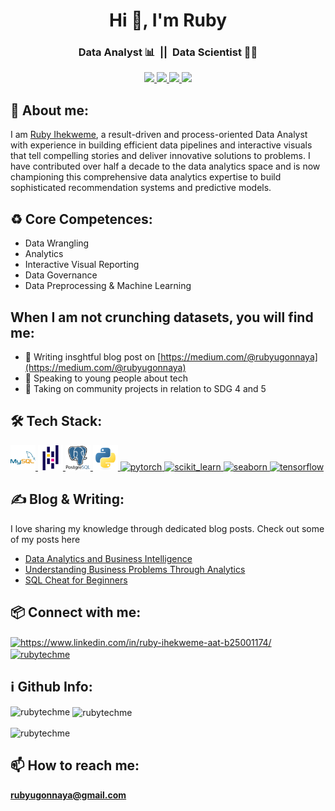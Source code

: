 <h1 align="center">Hi 👋, I'm Ruby</h1>

<div align="center">

<h3>Data Analyst 📊 &nbsp;||&nbsp; Data Scientist 👩‍💻 </h3>

</div>


<div align="center">
  <a href="https://rubytechme.github.io/portfolio/data/" target="_blank">
    <img src="https://img.shields.io/badge/PORTFOLIO-yellow?style=for-the-badge&logo=sap&logoColor=black" />
  </a>
  <a href="https://www.linkedin.com/in/ruby-ihekweme-aat-aca-b25001174?utm_source=share&utm_campaign=share_via&utm_content=profile&utm_medium=ios_app" target="_blank">
    <img src="https://img.shields.io/badge/LINKEDIN-0077B5?style=for-the-badge&logo=linkedin&logoColor=white" />
  </a>
  <a href="https://github.com/rubytechme" target="_blank">
    <img src="https://img.shields.io/badge/GITHUB-1DA1F2?style=for-the-badge&logo=twitter&logoColor=white" />
  </a>
  <a href="https://medium.com/@rubyugonnaya" target="_blank">
    <img src="https://img.shields.io/badge/MEDIUM-00C853?style=for-the-badge&logo=medium&logoColor=white" />
  </a>
</div>


## 🚀 About me:

I am [Ruby Ihekweme](https://rubytechme.github.io/portfolio/data/), a result-driven and process-oriented Data Analyst with experience in building efficient data pipelines and interactive visuals that tell compelling stories and deliver innovative solutions to problems. I have contributed over half a decade to the data analytics space and is now championing this comprehensive data analytics expertise to build sophisticated recommendation systems and predictive models.

## :recycle: Core Competences:

- Data Wrangling
- Analytics
- Interactive Visual Reporting
- Data Governance
- Data Preprocessing & Machine Learning

## When I am not crunching datasets, you will find me:
- 📝 Writing insghtful blog post on [https://medium.com/@rubyugonnaya](https://medium.com/@rubyugonnaya)
- 💬 Speaking to young people about tech
- 👯 Taking on community projects in relation to SDG 4 and 5
  

## 🛠️ Tech Stack:

<p align="left"> <a href="https://www.mysql.com/" target="_blank" rel="noreferrer"> <img src="https://raw.githubusercontent.com/devicons/devicon/master/icons/mysql/mysql-original-wordmark.svg" alt="mysql" width="40" height="40"/> </a> <a href="https://pandas.pydata.org/" target="_blank" rel="noreferrer"> <img src="https://raw.githubusercontent.com/devicons/devicon/2ae2a900d2f041da66e950e4d48052658d850630/icons/pandas/pandas-original.svg" alt="pandas" width="40" height="40"/> </a> <a href="https://www.postgresql.org" target="_blank" rel="noreferrer"> <img src="https://raw.githubusercontent.com/devicons/devicon/master/icons/postgresql/postgresql-original-wordmark.svg" alt="postgresql" width="40" height="40"/> </a> <a href="https://www.python.org" target="_blank" rel="noreferrer"> <img src="https://raw.githubusercontent.com/devicons/devicon/master/icons/python/python-original.svg" alt="python" width="40" height="40"/> </a> <a href="https://pytorch.org/" target="_blank" rel="noreferrer"> <img src="https://www.vectorlogo.zone/logos/pytorch/pytorch-icon.svg" alt="pytorch" width="40" height="40"/> </a> <a href="https://scikit-learn.org/" target="_blank" rel="noreferrer"> <img src="https://upload.wikimedia.org/wikipedia/commons/0/05/Scikit_learn_logo_small.svg" alt="scikit_learn" width="40" height="40"/> </a> <a href="https://seaborn.pydata.org/" target="_blank" rel="noreferrer"> <img src="https://seaborn.pydata.org/_images/logo-mark-lightbg.svg" alt="seaborn" width="40" height="40"/> </a> <a href="https://www.tensorflow.org" target="_blank" rel="noreferrer"> <img src="https://www.vectorlogo.zone/logos/tensorflow/tensorflow-icon.svg" alt="tensorflow" width="40" height="40"/> </a> </p>

## ✍️ Blog & Writing:

I love sharing my knowledge through dedicated blog posts. Check out some of my posts here
- [Data Analytics and Business Intelligence](https://medium.com/@rubyugonnaya/data-analytics-business-intelligence-tool-3d77f920aa7)
- [Understanding Business Problems Through Analytics](https://medium.com/@rubyugonnaya/an-understanding-of-business-problems-through-analytics-209ff9062ab6)
- [SQL Cheat for Beginners](https://medium.com/@rubyugonnaya/sql-cheat-for-beginners-who-think-sql-is-hard-yikes-e08532f3bcd0)


## :package: Connect with me:
<p align="left">
<a href="https://linkedin.com/in/https://www.linkedin.com/in/ruby-ihekweme-aat-b25001174/" target="blank"><img align="center" src="https://raw.githubusercontent.com/rahuldkjain/github-profile-readme-generator/master/src/images/icons/Social/linked-in-alt.svg" alt="https://www.linkedin.com/in/ruby-ihekweme-aat-b25001174/" height="30" width="40" /></a>
<a href="https://instagram.com/rubytechme" target="blank"><img align="center" src="https://raw.githubusercontent.com/rahuldkjain/github-profile-readme-generator/master/src/images/icons/Social/instagram.svg" alt="rubytechme" height="30" width="40" /></a>
</p>


## ℹ️  Github Info:

<p><img align="left" src="https://github-readme-stats.vercel.app/api/top-langs?username=rubytechme&show_icons=true&locale=en&layout=compact" alt="rubytechme" /></p>

<p>&nbsp;<img align="center" src="https://github-readme-stats.vercel.app/api?username=rubytechme&show_icons=true&locale=en" alt="rubytechme" /></p>

<p><img align="center" src="https://github-readme-streak-stats.herokuapp.com/?user=rubytechme&" alt="rubytechme" /></p>


## 📫 How to reach me:

**rubyugonnaya@gmail.com**


